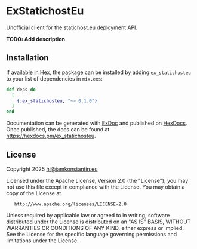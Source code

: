 # ExStatichostEu

Unofficial client for the statichost.eu deployment API.

**TODO: Add description**

## Installation

If [available in Hex](https://hex.pm/docs/publish), the package can be installed
by adding `ex_statichosteu` to your list of dependencies in `mix.exs`:

```elixir
def deps do
  [
    {:ex_statichosteu, "~> 0.1.0"}
  ]
end
```

Documentation can be generated with [ExDoc](https://github.com/elixir-lang/ex_doc)
and published on [HexDocs](https://hexdocs.pm). Once published, the docs can
be found at <https://hexdocs.pm/ex_statichosteu>.

## License

Copyright 2025 hi@iamkonstantin.eu

Licensed under the Apache License, Version 2.0 (the "License");
you may not use this file except in compliance with the License.
You may obtain a copy of the License at

       http://www.apache.org/licenses/LICENSE-2.0

Unless required by applicable law or agreed to in writing, software
distributed under the License is distributed on an "AS IS" BASIS,
WITHOUT WARRANTIES OR CONDITIONS OF ANY KIND, either express or implied.
See the License for the specific language governing permissions and
limitations under the License.
